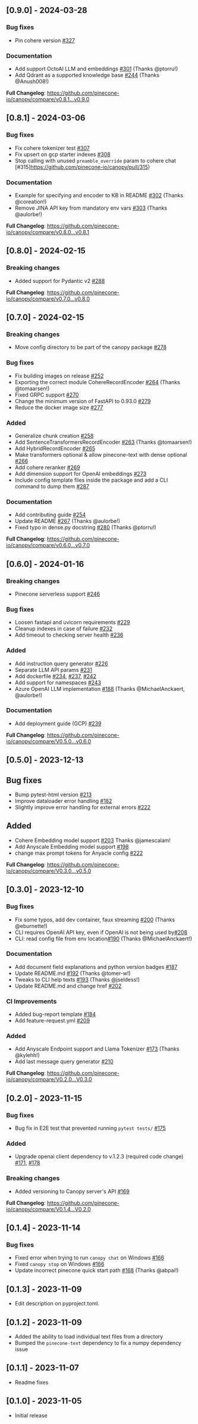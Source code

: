 ## [0.9.0] - 2024-03-28

### Bug fixes
* Pin cohere version [#327](https://github.com/pinecone-io/canopy/pull/327)
  
### Documentation
* Add support OctoAI LLM and embeddings [#301](https://github.com/pinecone-io/canopy/pull/301) (Thanks @ptorru!)
* Add Qdrant as a supported knowledge base [#244](https://github.com/pinecone-io/canopy/pull/244) (Thanks @Anush008!)

**Full Changelog**: https://github.com/pinecone-io/canopy/compare/v0.8.1...v0.9.0

## [0.8.1] - 2024-03-06

### Bug fixes
* Fix cohere tokenizer test [#307](https://github.com/pinecone-io/canopy/pull/307)
* Fix upsert on gcp starter indexes [#308](https://github.com/pinecone-io/canopy/pull/308)
* Stop calling with unused `preamble_override` param to cohere chat [#315]https://github.com/pinecone-io/canopy/pull/315)
  
### Documentation
* Example for specifying and encoder to KB in README [#302](https://github.com/pinecone-io/canopy/pull/302) (Thanks @coreation!)
* Remove JINA API key from mandatory env vars [#303](https://github.com/pinecone-io/canopy/pull/303) (Thanks @aulorbe!)

**Full Changelog**: https://github.com/pinecone-io/canopy/compare/v0.8.0...v0.8.1

## [0.8.0] - 2024-02-15
### Breaking changes
* Added support for Pydantic v2 [#288](https://github.com/pinecone-io/canopy/pull/288)

**Full Changelog**: https://github.com/pinecone-io/canopy/compare/v0.7.0...v0.8.0

## [0.7.0] - 2024-02-15
### Breaking changes
* Move config directory to be part of the canopy package [#278](https://github.com/pinecone-io/canopy/pull/278)

### Bug fixes
* Fix building images on release [#252](https://github.com/pinecone-io/canopy/pull/252)
* Exporting the correct module CohereRecordEncoder [#264](https://github.com/pinecone-io/canopy/pull/264) (Thanks @tomaarsen!)
* Fixed GRPC support [#270](https://github.com/pinecone-io/canopy/pull/270)
* Change the minimum version of FastAPI to 0.93.0 [#279](https://github.com/pinecone-io/canopy/pull/279)
* Reduce the docker image size [#277](https://github.com/pinecone-io/canopy/pull/277)

### Added
* Generalize chunk creation [#258](https://github.com/pinecone-io/canopy/pull/258)
* Add SentenceTransformersRecordEncoder [#263](https://github.com/pinecone-io/canopy/pull/263) (Thanks @tomaarsen!)
* Add HybridRecordEncoder [#265](https://github.com/pinecone-io/canopy/pull/265)
* Make transformers optional & allow pinecone-text with dense optional [#266](https://github.com/pinecone-io/canopy/pull/266)
* Add cohere reranker [#269](https://github.com/pinecone-io/canopy/pull/269)
* Add dimension support for OpenAI embeddings [#273](https://github.com/pinecone-io/canopy/pull/273)
* Include config template files inside the package and add a CLI command to dump them [#287](https://github.com/pinecone-io/canopy/pull/287)

### Documentation
* Add contributing guide [#254](https://github.com/pinecone-io/canopy/pull/254)
* Update README [#267](https://github.com/pinecone-io/canopy/pull/267) (Thanks @aulorbe!)
* Fixed typo in dense.py docstring [#280](https://github.com/pinecone-io/canopy/pull/280) (Thanks @ptorru!)

**Full Changelog**: https://github.com/pinecone-io/canopy/compare/v0.6.0...v0.7.0

## [0.6.0] - 2024-01-16
### Breaking changes
* Pinecone serverless support [#246](https://github.com/pinecone-io/canopy/pull/246)

### Bug fixes
* Loosen fastapi and uvicorn requirements [#229](https://github.com/pinecone-io/canopy/pull/229)
* Cleanup indexes in case of failure [#232](https://github.com/pinecone-io/canopy/pull/232)
* Add timeout to checking server health [#236](https://github.com/pinecone-io/canopy/pull/236)

### Added
* Add instruction query generator [#226](https://github.com/pinecone-io/canopy/pull/226)
* Separate LLM API params [#231](https://github.com/pinecone-io/canopy/pull/231)
* Add dockerfile [#234](https://github.com/pinecone-io/canopy/pull/234), [#237](https://github.com/pinecone-io/canopy/pull/237), [#242](https://github.com/pinecone-io/canopy/pull/242)
* Add support for namespaces [#243](https://github.com/pinecone-io/canopy/pull/243)
* Azure OpenAI LLM implementation [#188](https://github.com/pinecone-io/canopy/pull/188) (Thanks @MichaelAnckaert, @aulorbe!)

### Documentation
* Add deployment guide (GCP) [#239](https://github.com/pinecone-io/canopy/pull/239)

**Full Changelog**: https://github.com/pinecone-io/canopy/compare/V0.5.0...v0.6.0


## [0.5.0] - 2023-12-13

## Bug fixes
* Bump pytest-html version [#213](https://github.com/pinecone-io/canopy/pull/213)
* Improve dataloader error handling [#182](https://github.com/pinecone-io/canopy/pull/182)
* Slightly improve error handling for external errors [#222](https://github.com/pinecone-io/canopy/pull/220)

## Added
* Cohere Embedding model support [#203](https://github.com/pinecone-io/canopy/pull/203) Thanks @jamescalam!
* Add Anyscale Embedding model support [#198](https://github.com/pinecone-io/canopy/pull/198)
* change max prompt tokens for Anyacle config [#222](https://github.com/pinecone-io/canopy/pull/222)


**Full Changelog**: https://github.com/pinecone-io/canopy/compare/V0.3.0...v0.5.0


## [0.3.0] - 2023-12-10

### Bug fixes
* Fix some typos, add dev container, faux streaming [#200](https://github.com/pinecone-io/canopy/pull/200) (Thanks @eburnette!)
* CLI requires OpenAI API key, even if OpenAI is not being used by[#208](https://github.com/pinecone-io/canopy/pull/208)
* CLI: read config file from env location[#190](https://github.com/pinecone-io/canopy/pull/190) (Thanks @MichaelAnckaert!)


### Documentation
* Add document field explanations and python version badges [#187](https://github.com/pinecone-io/canopy/pull/187)
* Update README.md [#192](https://github.com/pinecone-io/canopy/pull/192) (Thanks @tomer-w!)
* Tweaks to CLI help texts [#193](https://github.com/pinecone-io/canopy/pull/193) (Thanks @jseldess!)
* Update README.md and change href [#202](https://github.com/pinecone-io/canopy/pull/202)

### CI Improvements
* Added bug-report template [#184](https://github.com/pinecone-io/canopy/pull/184)
* Add feature-request.yml [#209](https://github.com/pinecone-io/canopy/pull/209)

### Added
* Add Anyscale Endpoint support and Llama Tokenizer [#173](https://github.com/pinecone-io/canopy/pull/173) (Thanks @kylehh!)
* Add last message query generator [#210](https://github.com/pinecone-io/canopy/pull/210)


**Full Changelog**: https://github.com/pinecone-io/canopy/compare/V0.2.0...V0.3.0

## [0.2.0] - 2023-11-15

### Bug fixes
- Bug fix in E2E test that prevented running `pytest tests/` [#175](https://github.com/pinecone-io/canopy/pull/175)

### Added
- Upgrade openai client dependency to v.1.2.3 (required code change) [#171](https://github.com/pinecone-io/canopy/pull/171), [#178](https://github.com/pinecone-io/canopy/pull/178)

### Breaking changes
- Added versioning to Canopy server's API [#169](https://github.com/pinecone-io/canopy/pull/169)

**Full Changelog**: https://github.com/pinecone-io/canopy/compare/V0.1.4...V0.2.0
## [0.1.4] - 2023-11-14

### Bug fixes

- Fixed error when trying to run `canopy chat` on Windows [#166](https://github.com/pinecone-io/canopy/issues/166)
- Fixed `canopy stop` on Windows [#166](https://github.com/pinecone-io/canopy/issues/166#issuecomment-1805894866)
- Update incorrect pinecone quick start path [#168](https://github.com/pinecone-io/canopy/pull/168) (Thanks @abpai!)


## [0.1.3] - 2023-11-09
- Edit description on pyproject.toml.

## [0.1.2] - 2023-11-09

- Added the ability to load individual text files from a directory
- Bumped the `pinecone-text` dependency to fix a numpy dependency issue

## [0.1.1] - 2023-11-07

- Readme fixes

## [0.1.0] - 2023-11-05

- Initial release
